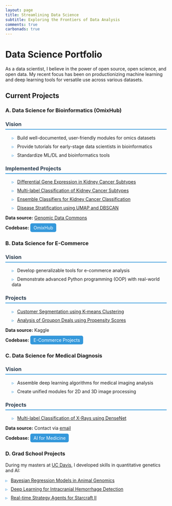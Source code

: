 ```yaml
---
layout: page
title: Streamlining Data Science
subtitle: Exploring the Frontiers of Data Analysis
comments: true
carbonads: true
---
```


<style>
.project-section { margin-bottom: 30px; }
.project-title { color: #2c3e50; border-bottom: 2px solid #3498db; padding-bottom: 5px; }
.project-description { margin-left: 20px; }
.project-list { list-style-type: none; padding-left: 0; }
.project-list li { margin-bottom: 10px; }
.project-list li:before { content: "▹"; color: #3498db; margin-right: 10px; }
.codebase-link { background-color: #3498db; color: white; padding: 5px 10px; border-radius: 5px; text-decoration: none; }
</style>

# Data Science Portfolio

As a data scientist, I believe in the power of open source, open science, and open data. My recent focus has been on productionizing machine learning and deep learning tools for versatile use across various datasets.

## Current Projects

### A. Data Science for Bioinformatics (OmixHub)

<div class="project-section">
<h3 class="project-title">Vision</h3>
<ul class="project-list project-description">
  <li>Build well-documented, user-friendly modules for omics datasets</li>
  <li>Provide tutorials for early-stage data scientists in bioinformatics</li>
  <li>Standardize ML/DL and bioinformatics tools</li>
</ul>

<h3 class="project-title">Implemented Projects</h3>
<ul class="project-list project-description">
  <li><a href="/files/DeSeqApplication/docs/workflow.html">Differential Gene Expression in Kidney Cancer Subtypes</a></li>
  <li><a href="/files/SupervisedLearningApplication/docs/workflow.html">Multi-label Classification of Kidney Cancer Subtypes</a></li>
  <li><a href="/files/SuperviseLearningEnsembleApplication/workflow.html">Ensemble Classifiers for Kidney Cancer Classification</a></li>
  <li><a href="/files/UmapApplication/docs/workflow.html">Disease Stratification using UMAP and DBSCAN</a></li>
</ul>

<p><strong>Data source:</strong> <a href="https://portal.gdc.cancer.gov/repository">Genomic Data Commons</a></p>
<p><strong>Codebase:</strong> <a href="https://github.com/adhal007/OmixHub" class="codebase-link">OmixHub</a></p>
</div>

### B. Data Science for E-Commerce

<div class="project-section">
<h3 class="project-title">Vision</h3>
<ul class="project-list project-description">
  <li>Develop generalizable tools for e-commerce analysis</li>
  <li>Demonstrate advanced Python programming (OOP) with real-world data</li>
</ul>

<h3 class="project-title">Projects</h3>
<ul class="project-list project-description">
  <li><a href="/files/E_commerce_projects/customer_segmentation_model.html">Customer Segmentation using K-means Clustering</a></li>
  <li><a href="/files/E_commerce_projects/groupon_deals_data_analysis.html">Analysis of Groupon Deals using Propensity Scores</a></li>
</ul>

<p><strong>Data source:</strong> Kaggle</p>
<p><strong>Codebase:</strong> <a href="https://github.com/adhal007/Data-Science-with-Python" class="codebase-link">E-Commerce Projects</a></p>
</div>

### C. Data Science for Medical Diagnosis

<div class="project-section">
<h3 class="project-title">Vision</h3>
<ul class="project-list project-description">
  <li>Assemble deep learning algorithms for medical imaging analysis</li>
  <li>Create unified modules for 2D and 3D image processing</li>
</ul>

<h3 class="project-title">Projects</h3>
<ul class="project-list project-description">
  <li><a href="/files/ComputerVision/imbalanced_xray_classification.html">Multi-label Classification of X-Rays using DenseNet</a></li>
</ul>

<p><strong>Data source:</strong> Contact via <a href="mailto:adhalbiophysics@gmail.com">email</a></p>
<p><strong>Codebase:</strong> <a href="https://github.com/adhal007/AIMedicine" class="codebase-link">AI for Medicine</a></p>
</div>

### D. Grad School Projects

<div class="project-section">
<p>During my masters at <a href="https://cs.ucdavis.edu/">UC Davis</a>, I developed skills in quantitative genetics and AI:</p>

<ul class="project-list">
  <li><a href="https://github.com/adhal007/SSBR-JWAS-Implementation">Bayesian Regression Models in Animal Genomics</a></li>
  <li><a href="https://www.overleaf.com/1359439834vszcmwdsjymd#b028db">Deep Learning for Intracranial Hemorrhage Detection</a></li>
  <li><a href="https://github.com/adhal007/SC2-GCP-CNN">Real-time Strategy Agents for Starcraft II</a></li>
</ul>
</div>